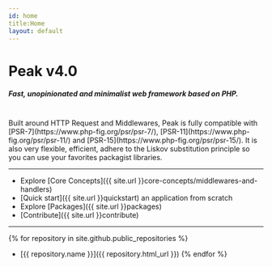 ```yaml
---
id: home
title:Home
layout: default
---
```


<h1>Peak <span class="small">v4.0</span></h1>

##### Fast, unopinionated and minimalist web framework based on PHP. 
<br>
Built around HTTP Request and Middlewares, Peak is fully compatible with [PSR-7](https://www.php-fig.org/psr/psr-7/), [PSR-11](https://www.php-fig.org/psr/psr-11/) and [PSR-15](https://www.php-fig.org/psr/psr-15/). It is also very flexible, efficient, adhere to the Liskov substitution principle so you can use your favorites packagist libraries.

<hr>

 - Explore [Core Concepts]({{ site.url }}core-concepts/middlewares-and-handlers)
 - [Quick start]({{ site.url }}quickstart) an application from scratch
 - Explore [Packages]({{ site.url }}packages)
 - [Contribute]({{ site.url }}contribute)
 
<hr>

{% for repository in site.github.public_repositories %}
  * [{{ repository.name }}]({{ repository.html_url }})
{% endfor %}



